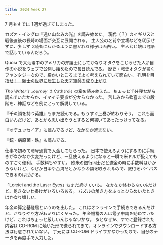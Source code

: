 ```yaml
---
title: 2024 Week 27
---
```


7 月もすでに 1 週が過ぎてしまった。

カズオ・イシグロ『遠い山なみの光』を読み始めた。
現代（？）のイギリスと戦後直後の長崎の場面が交互に展開される。
主人公の名前や立場などを明示せずに、少しずつ読者にわかるように書かれる様子は面白い。
主人公と娘は何語で話しているんだろう。

Quora で大活躍中のアメリカの弁護士にしてかなりオタクをこじらせた人が自作の小説をウェブで公開し始めたので毎日読んでる。
歴史・戦史オタクが書くファンタジーなので、細かいところまでよく考えられていて面白い。
[孔明を目指せ！　騎士の世界に転生した天才軍師の成り上がり](https://ncode.syosetu.com/n7349ir/)

_The Writer's Journey_ は Catharsis の章を読み終えた。
ちょっと半分寝ながら読んでいたからか、イマイチ要点が分からなかった。
苦しみから歓喜までの段階を、神話などを例にとって解説している。

『千の顔を持つ英雄』もまだ読んでる。もうすぐ上巻が終わりそう。
これも面白いんだけど、あとから思い出そうとすると何書いてあったっけってなる。

『オデュッセイア』も読んでるけど、なかなか進まない。

『銃・病原菌・鉄』も読んでる。

仕事で初めて暗号通貨で入金してもらった。
日本で使えるようにするのに手続きがなかなか大変だったけど、一旦使えるようになると一瞬で米ドルが扱えてものすごく便利。
手数料もやすい。
欧米の銀行同士だと送金の時に手数料はかからないけど、なぜか日本や台湾だとかなりの額を取られるので、銀行をバイパスできるのは助かる。

「Lorelei and the Laser Eyes」もまだ続けている。
なかなか終わらないんだけど、飽きない仕掛けがいろいろある。
パズルの解き方をふっとひらめいたときはかなり嬉しい。

年金の算定基礎届というのを出した。
これはオンラインで手続きできるんだけど、かなりやり方がわかりにくかった。
年金機構の人は電子申請を勧めていたけど、これはちょっと厳しいんじゃないかな。
あとなぜか、すでに登録された内容は CD-ROM に焼いた形で送られてきて、オンラインでダウンロードする方法は用意されていない。
手元には CD-ROM ドライブがなかったので、自分のデータを再度手で入力した。
